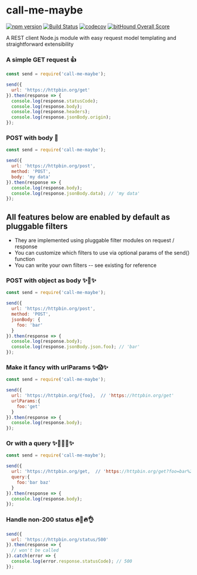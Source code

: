 # call-me-maybe

[![npm version](https://badge.fury.io/js/%40tonybadguy%2Fcall-me-maybe.svg)](https://badge.fury.io/js/%40tonybadguy%2Fcall-me-maybe) [![Build Status](https://travis-ci.org/tonybadguy/call-me-maybe.svg?branch=master)](https://travis-ci.org/tonybadguy/call-me-maybe) [![codecov](https://codecov.io/gh/tonybadguy/call-me-maybe/branch/master/graph/badge.svg)](https://codecov.io/gh/tonybadguy/call-me-maybe) [![bitHound Overall Score](https://www.bithound.io/github/tonybadguy/call-me-maybe/badges/score.svg)](https://www.bithound.io/github/tonybadguy/call-me-maybe)

A REST client Node.js module with easy request model templating and straightforward extensibility

### A simple GET request :+1:
```javascript
const send = require('call-me-maybe');

send({
  url: 'https://httpbin.org/get'
}).then(response => {
  console.log(response.statusCode);
  console.log(response.body);
  console.log(response.headers);
  console.log(response.jsonBody.origin);
});
```

### POST with body :sparkling_heart:
```javascript
const send = require('call-me-maybe');

send({
  url: 'https://httpbin.org/post',
  method: 'POST',
  body: 'my data'
}).then(response => {
  console.log(response.body);
  console.log(response.jsonBody.data); // 'my data'
});
```

## All features below are enabled by default as pluggable filters

* They are implemented using pluggable filter modules on request / response
* You can customize which filters to use via optional params of the send() function
* You can write your own filters -- see existing for reference

### POST with object as body :sparkles::sparkling_heart::sparkles:
```javascript
const send = require('call-me-maybe');

send({
  url: 'https://httpbin.org/post',
  method: 'POST',
  jsonBody: {
    foo: 'bar'
  }
}).then(response => {
  console.log(response.body);
  console.log(response.jsonBody.json.foo); // 'bar'
});
```

### Make it fancy with urlParams :sparkles::scream::sparkles:
```javascript
const send = require('call-me-maybe');

send({
  url: 'https://httpbin.org/{foo},  // 'https://httpbin.org/get'
  urlParams:{
    foo:'get'
  }
}).then(response => {
  console.log(response.body);
});
```

### Or with a query :sparkles::sparkling_heart::scream::sparkling_heart::sparkles:
```javascript
const send = require('call-me-maybe');

send({
  url: 'https://httpbin.org/get,  // 'https://httpbin.org/get?foo=bar%20baz'
  query:{
    foo:'bar baz'
  }
}).then(response => {
  console.log(response.body);
});
```

### Handle non-200 status :fire::poop::fire::ok_hand:
```javascript
send({
  url: 'https://httpbin.org/status/500'
}).then(response => {
  // won't be called
}).catch(error => {
  console.log(error.response.statusCode); // 500
});
```
